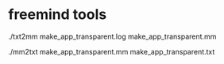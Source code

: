 freemind tools
====

./txt2mm make_app_transparent.log make_app_transparent.mm 

./mm2txt make_app_transparent.mm make_app_transparent.txt
